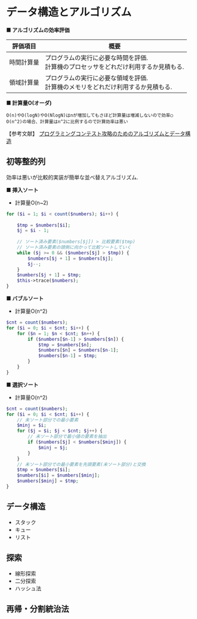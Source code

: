 
# データ構造とアルゴリズム

**■ アルゴリズムの効率評価**

|評価項目|概要|
|---|---|
|時間計算量|プログラムの実行に必要な時間を評価.<br/>計算機のプロセッサをどれだけ利用するか見積もる.|
|領域計算量|プログラムの実行に必要な領域を評価.<br/>計算機のメモリをどれだけ利用するか見積もる.|

**■ 計算量O(オーダ)**

```
O(n)やO(logN)やO(NlogN)はnが増加してもさほど計算量は増減しないので効率◯
O(n^2)の場合、計算量はn^2に比例するので計算効率は悪い
```

【参考文献】
[プログラミングコンテスト攻略のためのアルゴリズムとデータ構造](https://www.amazon.co.jp/dp/B00U5MVXZO/ref=dp-kindle-redirect?_encoding=UTF8&btkr=1)

## 初等整的列

効率は悪いが比較的実装が簡単な並べ替えアルゴリズム.

**■ 挿入ソート**
- 計算量O(n~2)

```php
for ($i = 1; $i < count($numbers); $i++) {
            
    $tmp = $numbers[$i];
    $j = $i - 1;
            
    // ソート済み要素($numbers[$j]) > 比較要素($tmp)
    // ソート済み要素の頭側に向かって比較ソートしていく
    while ($j >= 0 && ($numbers[$j] > $tmp)) {
        $numbers[$j + 1] = $numbers[$j];
        $j--;
    }
    $numbers[$j + 1] = $tmp;
    $this->trace($numbers);
}
```

**■ バブルソート**
- 計算量O(n^2)

```php
$cnt = count($numbers);
for ($i = 0; $i < $cnt; $i++) {
    for ($n = 1; $n < $cnt; $n++) {
        if ($numbers[$n-1] > $numbers[$n]) {
            $tmp = $numbers[$n];
            $numbers[$n] = $numbers[$n-1];
            $numbers[$n-1] = $tmp;
        }
    }
}
```

**■ 選択ソート**
- 計算量O(n^2)

```php
$cnt = count($numbers);
for ($i = 0; $i < $cnt; $i++) {
    // 未ソート部分での最小要素
    $minj = $i;
    for ($j = $i; $j < $cnt; $j++) {
        // 未ソート部分で最小値の要素を抽出
        if ($numbers[$j] < $numbers[$minj]) {
            $minj = $j;
        }
    }
    // 未ソート部分での最小要素を先頭要素(未ソート部分)と交換
    $tmp = $numbers[$i];
    $numbers[$i] = $numbers[$minj];
    $numbers[$minj] = $tmp;
}
```

## データ構造
- スタック
- キュー
- リスト

## 探索
- 線形探索
- 二分探索
- ハッシュ法

## 再帰・分割統治法
